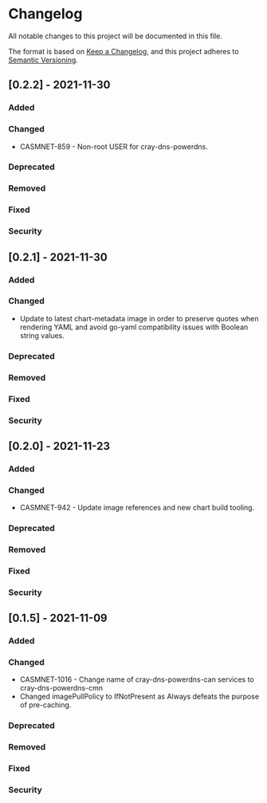 # Changelog

All notable changes to this project will be documented in this file.

The format is based on [Keep a Changelog](https://keepachangelog.com/en/1.0.0/),
and this project adheres to [Semantic Versioning](https://semver.org/spec/v2.0.0.html).

## [0.2.2] - 2021-11-30
### Added
### Changed
- CASMNET-859 - Non-root USER for cray-dns-powerdns.
### Deprecated
### Removed
### Fixed
### Security

## [0.2.1] - 2021-11-30
### Added
### Changed
- Update to latest chart-metadata image in order to preserve quotes when rendering YAML and avoid go-yaml compatibility issues with Boolean string values.
### Deprecated
### Removed
### Fixed
### Security

## [0.2.0] - 2021-11-23
### Added
### Changed
- CASMNET-942 - Update image references and new chart build tooling. 
### Deprecated
### Removed
### Fixed
### Security

## [0.1.5] - 2021-11-09
### Added
### Changed
- CASMNET-1016 - Change name of cray-dns-powerdns-can services to cray-dns-powerdns-cmn
- Changed imagePullPolicy to IfNotPresent as Always defeats the purpose of pre-caching.
### Deprecated
### Removed
### Fixed
### Security
